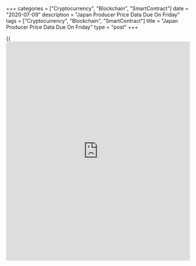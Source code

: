 +++
categories = ["Cryptocurrency", "Blockchain", "SmartContract"]
date = "2020-07-09"
description = "Japan Producer Price Data Due On Friday"
tags = ["Cryptocurrency", "Blockchain", "SmartContract"]
title = "Japan Producer Price Data Due On Friday"
type = "post"
+++

{{<iframe id="large-banner" src="https://www.bounty.group/#slide=14.0" width="100%" height="600" scrolling="no" style="border: 0px solid rgb(216, 221, 230); border-radius: 3px;">}}

Japan is on Friday scheduled to release June numbers for producer
prices, highlighting a light day for Asia-Pacific economic activity.
Producer prices are tipped to add 0.4 percent on month and fall 1.9
percent on year after sinking 0.4 percent on month and 2.7 percent on
year in May.

New Zealand will see June figures for electronic retail card spending;
in May, spending was up 78.9 percent on month and down 6.0 percent on
year.

The Philippines will provide May figures for imports, exports and trade
balance. In April, imports were down 65.3 percent on year and exports
tumbled an annual 50.8 percent for a trade deficit of $0.499 billion.

For comments and feedback [contact](https://www.playgroundfx.com/contact/): editorial@rtt[news](https://www.letsplayfx.com/blog/forex-news-website/).com

[Economic News][1]

 **What parts of the world are seeing the best (and worst) economic
performances lately? Click[here][2] to check out our [Econ Scorecard][2]
and find out! See up-to-the-moment [ranking](https://www.playgroundfx.com/blog/crypto-exchange-ranking/)s for the best and worst
performers in [GDP][2], [unemployment rate][3], [inflation][4] and much
more.**

   1. www.rtt[news](https://www.letsplayfx.com/blog/forex-news-website/).com/Content/EconomicNews.aspx
   2. www.rtt[news](https://www.letsplayfx.com/blog/forex-news-website/).com/economic-scorecard/world-rank/GDP/highest-performance.aspx
   3. www.rtt[news](https://www.letsplayfx.com/blog/forex-news-website/).com/economic-scorecard/world-rank/unemployment-rate/lowest-performance.aspx
   4. www.rtt[news](https://www.letsplayfx.com/blog/forex-news-website/).com/economic-scorecard/world-rank/CPI/highest-performance.aspx